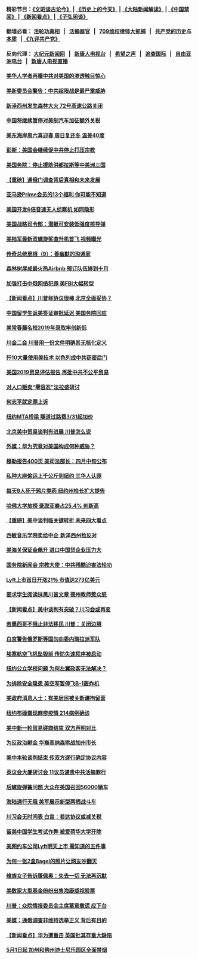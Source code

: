 #### 精彩节目：[《文昭谈古论今》](http://134.209.198.168/wenzhao) | [《历史上的今天》](http://134.209.198.168/today-in-history) | [《大陆新闻解读》](http://134.209.198.168/ntdtv-comedy) | [《中国禁闻》](http://134.209.198.168/ntdtv-news) | [《新闻看点》](http://134.209.198.168/news-insight) | [《子弘闲谈》](http://134.209.198.168/zihongxiantan/) 

  #### 翻墙必看： [法轮功真相](http://134.209.198.168:10000/videos/truth.html) &nbsp;&nbsp;|&nbsp;&nbsp; [活摘器官](http://134.209.198.168:10000/videos/res/Organs/) &nbsp;&nbsp;|&nbsp;&nbsp; [709维权律师大抓捕](http://134.209.198.168:10000/videos/709/) &nbsp;&nbsp;|&nbsp;&nbsp; [共产党的历史与本质](http://134.209.198.168:10000/videos/ccp.html) &nbsp;&nbsp;| [《九评共产党》](http://134.209.198.168:10000/videos/jiuping/) 

#### 反向代理： [大纪元新闻网](http://134.209.198.168:10080/) &nbsp;&nbsp;|&nbsp;&nbsp; [新唐人电视台](http://134.209.198.168:8000/) &nbsp;&nbsp;|&nbsp;&nbsp; [希望之声](http://134.209.198.168:8200/) &nbsp;&nbsp;|&nbsp;&nbsp; [追查国际](http://134.209.198.168:10010/) &nbsp;&nbsp;|&nbsp;&nbsp; [自由亚洲电台](http://134.209.198.168:9800/) &nbsp;&nbsp;|&nbsp;&nbsp; [新唐人电视直播](http://134.209.198.168/) 

#### [美华人学者再曝中共对美国的渗透触目惊心](../pages/nsc412/n11150248.md?t=04010037) 

#### [美新委员会警告：中共超限战是最严重威胁](../pages/nsc412/n11153754.md?t=04010037) 

#### [新泽西州发生森林大火 72号高速公路关闭](../pages/nsc412/n11153542.md?t=04010037) 

#### [中国将继续暂停对美制汽车加征额外关税](../pages/nsc412/n11153472.md?t=04010037) 

#### [美东海岸周六喜迎春 周日复还冬 温差40度](../pages/nsc412/n11153370.md?t=04010037) 

#### [彭斯：美国会继续促中共停止打压宗教](../pages/nsc412/n11153230.md?t=04010037) 

#### [美国务院：停止援助洪都拉斯等中美洲三国](../pages/nsc412/n11152947.md?t=04010037) 

#### [【重磅】通俄门调查背后真相和未来发展](../pages/nsc412/n11149763.md?t=04010037) 

#### [亚马逊Prime会员的13个福利 你可能不知道](../pages/nsc412/n11110603.md?t=04010037) 

#### [美国开发6倍音速无人侦察机 如同隐形](../pages/nsc412/n11152824.md?t=04010037) 

#### [美国战略司令部：潜艇可安装低强度核导弹](../pages/nsc412/n11152538.md?t=04010037) 

#### [美陆军最新双螺旋桨直升机首飞 视频曝光](../pages/nsc412/n11142593.md?t=04010037) 

#### [传奇总统里根（9）：善幽默的沟通家](../pages/nsc412/n11151700.md?t=04010037) 

#### [森林树屋成最火热Airbnb 预订队伍排到十月](../pages/nsc412/n11151820.md?t=04010037) 

#### [加强打击中俄网络犯罪 美FBI大幅转型](../pages/nsc412/n11151611.md?t=04010037) 

#### [【新闻看点】川普称协议很棒 北京全面妥协？](../pages/nsc412/n11151468.md?t=04010037) 

#### [中国留学生返美签证审批延迟 美国务院回应](../pages/nsc412/n11151314.md?t=04010037) 

#### [美常春藤名校2019年录取率创新低](../pages/nsc412/n11151277.md?t=04010037) 

#### [川金二会 川普用一份文件明确其无核化定义](../pages/nsc412/n11151140.md?t=04010037) 

#### [歼10大量使用美技术 以色列成中共窃密后门](../pages/nsc412/n11143429.md?t=04010037) 

#### [美国2019贸易评估报告 再批中共不公平贸易](../pages/nsc412/n11150818.md?t=04010037) 

#### [对人口贩卖“零容忍”法拉盛研讨](../pages/nsc412/n11150877.md?t=04010037) 

#### [何志平就定罪上诉](../pages/nsc412/n11150869.md?t=04010037) 

#### [纽约MTA桥梁 隧道过路费3/31起加价](../pages/nsc412/n11150854.md?t=04010037) 

#### [北京美中贸易谈判有进展 川普怎么说](../pages/nsc412/n11150224.md?t=04010037) 

#### [外媒：华为究竟对美国构成何种威胁？](../pages/nsc412/n11149562.md?t=04010037) 

#### [穆勒报告400页 美司法部长：四月中旬公布](../pages/nsc412/n11150091.md?t=04010037) 

#### [私种大麻偷运上千公斤到纽约 三华人认罪](../pages/nsc412/n11148686.md?t=04010037) 

#### [每天9人死于鸦片类药 纽约州检长扩大提告](../pages/nsc412/n11148700.md?t=04010037) 

#### [哈佛大学放榜 录取亚裔占25.4% 创新高](../pages/nsc412/n11149841.md?t=04010037) 

#### [【重磅】美中谈判临关键转折 未来四大看点](../pages/nsc412/n11149718.md?t=04010037) 

#### [西敏音乐学院卖给中企 新泽西州检反对](../pages/nsc412/n11149680.md?t=04010037) 

#### [美海关保证金飙升 进口中国货企业压力大](../pages/nsc412/n11149090.md?t=04010037) 

#### [国务院新闻会 宗教大使：中共残酷迫害法轮功](../pages/nsc412/n11149870.md?t=04010037) 

#### [Lyft上市首日开涨21％ 市值达273亿美元](../pages/nsc412/n11149695.md?t=04010037) 

#### [要求学生阅读抹黑川普文章 德州教师惹众怒](../pages/nsc412/n11149736.md?t=04010037) 

#### [【新闻看点】美中谈判有突破？川习会或再变](../pages/nsc412/n11149469.md?t=04010037) 

#### [若墨西哥不阻止非法移民 川普：关闭边境](../pages/nsc412/n11149488.md?t=04010037) 

#### [白宫警告俄罗斯等国勿向委内瑞拉派军队](../pages/nsc412/n11149658.md?t=04010037) 

#### [埃塞航空飞机坠毁前 传防失速程序被启动](../pages/nsc412/n11149281.md?t=04010037) 

#### [纽约公立学校问题 为何左翼政客无法解决？](../pages/nsc412/n11148665.md?t=04010037) 

#### [为排除安全隐患 美空军暂停飞B-1轰炸机](../pages/nsc412/n11149312.md?t=04010037) 

#### [美政府消息人士：有美居民被关新疆拘留营](../pages/nsc412/n11149339.md?t=04010037) 

#### [纽约布碌崙现麻疹疫情 214病例确诊](../pages/nsc412/n11148696.md?t=04010037) 

#### [美中新一轮贸易磋商结束 双方声明对比](../pages/nsc412/n11149183.md?t=04010037) 

#### [为反政治献金 华裔高纳森挑战加州市长](../pages/nsc412/n11147254.md?t=04010037) 

#### [美中本轮谈判结束 传双方逐行确定协议内容](../pages/nsc412/n11148669.md?t=04010037) 

#### [英议会大厦研讨会 11议员谴责中共活摘罪行](../pages/nsc412/n11147307.md?t=04010037) 

#### [后螺旋弹簧问题 大众在美国召回56000辆车](../pages/nsc412/n11148541.md?t=04010037) 

#### [海陆通行无阻 美军展示新型两栖战斗车](../pages/nsc412/n11148536.md?t=04010037) 

#### [川习会无时间表 白宫：若达协议或减关税](../pages/nsc412/n11147333.md?t=04010037) 

#### [留美中国学生考试作弊 被爱荷华大学开除](../pages/nsc412/n11147726.md?t=04010037) 

#### [美网约车公司Lyft明天上市 需知道的五件事](../pages/nsc412/n11147465.md?t=04010037) 

#### [为何一张2盒Bagel的照片让网友吵翻天](../pages/nsc412/n11147104.md?t=04010037) 

#### [维族女子告诉蓬佩奥：失去一切 无法再沉默](../pages/nsc412/n11135743.md?t=04010037) 

#### [美数家大型基金纷纷出售海康威视股票](../pages/nsc412/n11147111.md?t=04010037) 

#### [川普：众院情报委员会主席蓄意撒谎 应下台](../pages/nsc412/n11146907.md?t=04010037) 

#### [美媒：通俄调查非维持选举正义 背后有目的](../pages/nsc412/n11147110.md?t=04010037) 

#### [【新闻看点】华为遭重击 英国批其存重大缺陷](../pages/nsc412/n11146848.md?t=04010037) 

#### [5月1日起 加州和佛州迪士尼乐园区全面禁烟](../pages/nsc412/n11147050.md?t=04010037) 

